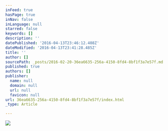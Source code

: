 ```yaml
---
inFeed: true
hasPage: true
inNav: false
inLanguage: null
starred: false
keywords: []
description: ''
datePublished: '2016-04-13T23:46:12.408Z'
dateModified: '2016-04-13T23:41:28.485Z'
title: ''
author: []
sourcePath: _posts/2016-02-20-36ea6635-256a-4150-8fd4-8bf1f3a7e57f.md
published: true
authors: []
publisher:
  name: null
  domain: null
  url: null
  favicon: null
url: 36ea6635-256a-4150-8fd4-8bf1f3a7e57f/index.html
_type: Article

---
```

![](https://the-grid-user-content.s3-us-west-2.amazonaws.com/26f8c1c2-96c0-4617-b67a-df86e469363d.jpg)